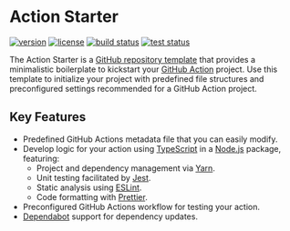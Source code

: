 # Action Starter

[![version](https://img.shields.io/github/v/release/threeal/action-starter?style=flat-square)](https://github.com/threeal/action-starter/releases)
[![license](https://img.shields.io/github/license/threeal/action-starter?style=flat-square)](./LICENSE)
[![build status](https://img.shields.io/github/actions/workflow/status/threeal/action-starter/build.yaml?branch=main&label=build&style=flat-square)](https://github.com/threeal/action-starter/actions/workflows/build.yaml)
[![test status](https://img.shields.io/github/actions/workflow/status/threeal/action-starter/test.yaml?branch=main&label=test&style=flat-square)](https://github.com/threeal/action-starter/actions/workflows/test.yaml)

The Action Starter is a [GitHub repository template](https://docs.github.com/en/repositories/creating-and-managing-repositories/creating-a-repository-from-a-template) that provides a minimalistic boilerplate to kickstart your [GitHub Action](https://github.com/features/actions) project.
Use this template to initialize your project with predefined file structures and preconfigured settings recommended for a GitHub Action project.

## Key Features

- Predefined GitHub Actions metadata file that you can easily modify.
- Develop logic for your action using [TypeScript](https://www.typescriptlang.org/) in a [Node.js](https://nodejs.org/en) package, featuring:
  - Project and dependency management via [Yarn](https://yarnpkg.com/).
  - Unit testing facilitated by [Jest](https://jestjs.io/).
  - Static analysis using [ESLint](https://eslint.org/).
  - Code formatting with [Prettier](https://prettier.io/).
- Preconfigured GitHub Actions workflow for testing your action.
- [Dependabot](https://docs.github.com/en/code-security/dependabot) support for dependency updates.

